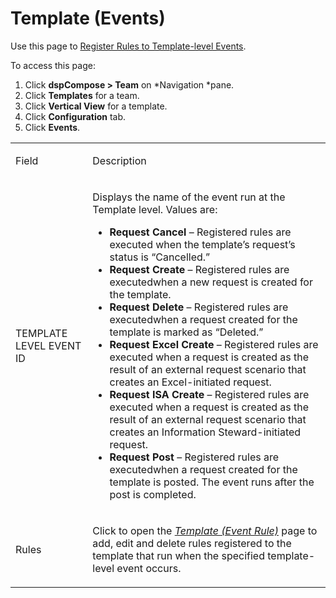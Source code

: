 # Template (Events)

<div class="use">

Use this page to [Register Rules to Template-level
Events](../Use_Cases/Register_Rules_to_Template%20level_Events.htm).

</div>

To access this page:

1.  Click <span style="font-weight: bold;">dspCompose \>
    Team</span> on *Navigation *pane.
2.  Click <span style="font-weight: bold;">Templates</span> for a team.
3.  Click <span style="font-weight: bold;">Vertical View</span> for a
    template.
4.  Click <span style="font-weight: bold;">Configuration</span> tab.
5.  Click <span style="font-weight: bold;">Events</span>.

<table>
<tbody>
<tr class="odd">
<td><p>Field</p></td>
<td><p>Description</p></td>
</tr>
<tr class="even">
<td><p>TEMPLATE LEVEL EVENT ID</p></td>
<td><p>Displays the name of the event run at the Template level. Values are:</p>
<ul>
<li><strong>Request Cancel</strong> – Registered rules are executed when the template’s request’s status is “Cancelled.”</li>
<li><strong>Request Create</strong> – Registered rules are executedwhen a new request is created for the template.</li>
<li><strong>Request Delete</strong> – Registered rules are executedwhen a request created for the template is marked as “Deleted.”</li>
<li><strong>Request Excel Create</strong> – Registered rules are executed when a request is created as the result of an external request scenario that creates an Excel-initiated request.</li>
<li><strong>Request ISA Create</strong> – Registered rules are executed when a request is created as the result of an external request scenario that creates an Information Steward-initiated request.</li>
<li><strong>Request Post</strong> – Registered rules are executedwhen a request created for the template is posted. The event runs after the post is completed.</li>
</ul></td>
</tr>
<tr class="odd">
<td><p>Rules</p></td>
<td><p>Click to open the <em><a href="Template_Event_Rule.htm">Template (Event Rule)</a></em> page to add, edit and delete rules registered to the template that run when the specified template-level event occurs.</p></td>
</tr>
</tbody>
</table>
